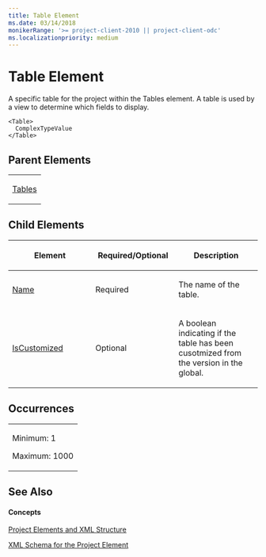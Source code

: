 ```yaml
---
title: Table Element
ms.date: 03/14/2018
monikerRange: '>= project-client-2010 || project-client-odc'
ms.localizationpriority: medium
---
```


# Table Element


A specific table for the project within the Tables element. A table is used by a view to determine which fields to display.



    <Table>
      ComplexTypeValue
    </Table>

## Parent Elements

<table>
<colgroup>
<col style="width: 100%" />
</colgroup>
<tbody>
<tr class="odd">
<td><p><a href="tables-element.md">Tables</a></p></td>
</tr>
</tbody>
</table>

## Child Elements

<table>
<colgroup>
<col style="width: 33%" />
<col style="width: 33%" />
<col style="width: 33%" />
</colgroup>
<thead>
<tr class="header">
<th><p>Element</p></th>
<th><p>Required/Optional</p></th>
<th><p>Description</p></th>
</tr>
</thead>
<tbody>
<tr class="odd">
<td><p><a href="name-element.md">Name</a></p></td>
<td><p>Required</p></td>
<td><p>The name of the table.</p></td>
</tr>
<tr class="even">
<td><p><a href="iscustomized-element.md">IsCustomized</a></p></td>
<td><p>Optional</p></td>
<td><p>A boolean indicating if the table has been cusotmized from the version in the global.</p></td>
</tr>
</tbody>
</table>

## Occurrences

<table>
<colgroup>
<col style="width: 100%" />
</colgroup>
<tbody>
<tr class="odd">
<td><p>Minimum: 1</p>
<p>Maximum: 1000</p></td>
</tr>
</tbody>
</table>

## See Also

#### Concepts

[Project Elements and XML Structure](project-elements-and-xml-structure.md)

[XML Schema for the Project Element](xml-schema-for-the-project-element.md)
